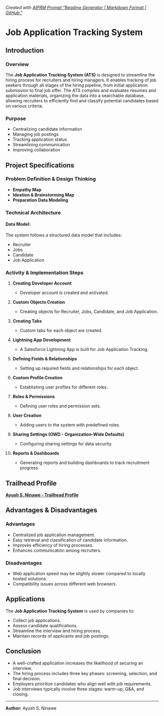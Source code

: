 _Created with [AIPRM Prompt "Readme Generator | Markdown Format | GitHub."](https://www.aiprm.com/prompts/softwareengineering/text-editor/1794387468406222848/)_

# Job Application Tracking System

## Introduction

### Overview
The **Job Application Tracking System (ATS)** is designed to streamline the hiring process for recruiters and hiring managers. It enables tracking of job seekers through all stages of the hiring pipeline, from initial application submission to final job offer. The ATS compiles and evaluates resumes and application materials, organizing the data into a searchable database, allowing recruiters to efficiently find and classify potential candidates based on various criteria.

### Purpose
- Centralizing candidate information  
- Managing job postings  
- Tracking application status  
- Streamlining communication  
- Improving collaboration  

## Project Specifications

### Problem Definition & Design Thinking
- **Empathy Map**
- **Ideation & Brainstorming Map**
- **Preparation Data Modeling**

### Technical Architecture

#### Data Model:
The system follows a structured data model that includes:
- Recruiter
- Jobs
- Candidate
- Job Application

### Activity & Implementation Steps

1. **Creating Developer Account**  
   - Developer account is created and activated.

2. **Custom Objects Creation**  
   - Creating objects for Recruiter, Jobs, Candidate, and Job Application.

3. **Creating Tabs**  
   - Custom tabs for each object are created.

4. **Lightning App Development**  
   - A Salesforce Lightning App is built for Job Application Tracking.

5. **Defining Fields & Relationships**  
   - Setting up required fields and relationships for each object.

6. **Custom Profile Creation**  
   - Establishing user profiles for different roles.

7. **Roles & Permissions**  
   - Defining user roles and permission sets.

8. **User Creation**  
   - Adding users to the system with predefined roles.

9. **Sharing Settings (OWD - Organization-Wide Defaults)**  
   - Configuring sharing settings for data security.

10. **Reports & Dashboards**  
    - Generating reports and building dashboards to track recruitment progress.

## Trailhead Profile
[**Ayush S. Ninawe - Trailhead Profile**](https://www.salesforce.com/trailblazer/aninawe1)

## Advantages & Disadvantages

### Advantages
- Centralized job application management.
- Easy retrieval and classification of candidate information.
- Improves efficiency of hiring processes.
- Enhances communication among recruiters.

### Disadvantages
- Web application speed may be slightly slower compared to locally hosted solutions.
- Compatibility issues across different web browsers.

## Applications
The **Job Application Tracking System** is used by companies to:
- Collect job applications.
- Assess candidate qualifications.
- Streamline the interview and hiring process.
- Maintain records of applicants and job postings.

## Conclusion
- A well-crafted application increases the likelihood of securing an interview.
- The hiring process includes three key phases: screening, selection, and final decision.
- Employers prioritize candidates who align well with job requirements.
- Job interviews typically involve three stages: warm-up, Q&A, and closing.

---
**Author:** Ayush S. Ninawe
